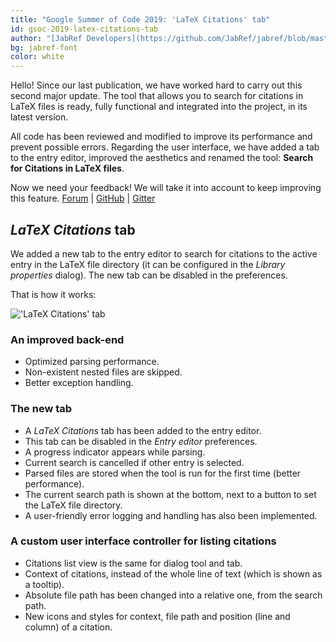 ```yaml
---
title: "Google Summer of Code 2019: 'LaTeX Citations' tab"
id: gsoc-2019-latex-citations-tab
author: "[JabRef Developers](https://github.com/JabRef/jabref/blob/master/DEVELOPERS)"
bg: jabref-font
color: white
---
```


Hello!
Since our last publication, we have worked hard to carry out this second major update.
The tool that allows you to search for citations in LaTeX files is ready, fully functional and integrated into the project, in its latest version.

All code has been reviewed and modified to improve its performance and prevent possible errors.
Regarding the user interface, we have added a tab to the entry editor, improved the aesthetics and renamed the tool: **Search for Citations in LaTeX files**.

Now we need your feedback!
We will take it into account to keep improving this feature.
[Forum](http://discourse.jabref.org/t/project-latex-integration-please-give-us-your-feedback/1660) |
[GitHub](https://github.com/JabRef/jabref/issues/5002) |
[Gitter](https://gitter.im/JabRef/jabref)

## _LaTeX Citations_ tab

We added a new tab to the entry editor to search for citations to the active entry in the LaTeX file directory (it can be configured in the _Library properties_ dialog).
The new tab can be disabled in the preferences.

That is how it works:

!['LaTeX Citations' tab](https://user-images.githubusercontent.com/12954316/62509787-d68a0a80-b80c-11e9-84f5-f894f965dc9e.gif)

### An improved back-end
- Optimized parsing performance.
- Non-existent nested files are skipped.
- Better exception handling.

### The new tab
- A _LaTeX Citations_ tab has been added to the entry editor.
- This tab can be disabled in the _Entry editor_ preferences.
- A progress indicator appears while parsing.
- Current search is cancelled if other entry is selected.
- Parsed files are stored when the tool is run for the first time (better performance).
- The current search path is shown at the bottom, next to a button to set the LaTeX file directory.
- A user-friendly error logging and handling has also been implemented.

### A custom user interface controller for listing citations
- Citations list view is the same for dialog tool and tab.
- Context of citations, instead of the whole line of text (which is shown as a tooltip).
- Absolute file path has been changed into a relative one, from the search path.
- New icons and styles for context, file path and position (line and column) of a citation.
